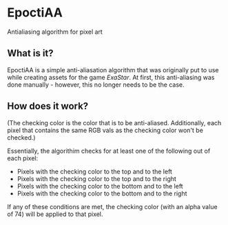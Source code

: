 # EpoctiAA
Antialiasing algorithm for pixel art

## What is it?
EpoctiAA is a simple anti-aliasation algorithm that was originally put to use while creating assets for the game *ExaStar*. At first, this anti-aliasing was done manually - however, this no longer needs to be the case.

## How does it work?
(The checking color is the color that is to be anti-aliased. Additionally, each pixel that contains the same RGB vals as the checking color won't be checked.)

Essentially, the algorithim checks for at least one of the following out of each pixel:
- Pixels with the checking color to the top and to the left
- Pixels with the checking color to the top and to the right
- Pixels with the checking color to the bottom and to the left
- Pixels with the checking color to the bottom and to the right

If any of these conditions are met, the checking color (with an alpha value of 74) will be applied to that pixel.
